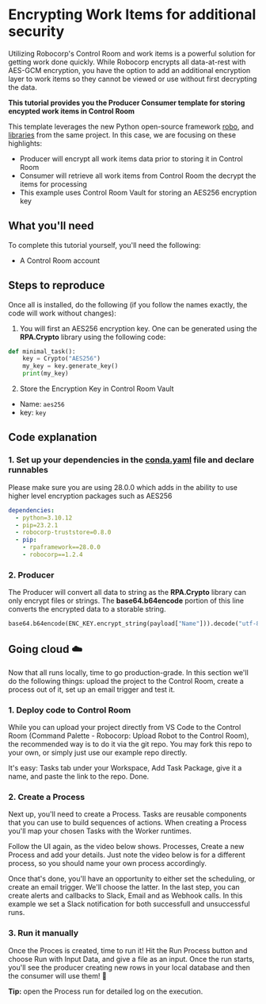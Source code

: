 # Encrypting Work Items for additional security

Utilizing Robocorp's Control Room and work items is a powerful solution for getting work done quickly. While Robocorp encrypts all data-at-rest with AES-GCM encryption, you have the option to add an additional encryption layer to work items so they cannot be viewed or use without first decrypting the data.

**This tutorial provides you the Producer Consumer template for storing encypted work items in Control Room**

This template leverages the new Python open-source framework [robo](https://github.com/robocorp/robo), and [libraries](https://github.com/robocorp/robo#libraries) from the same project. In this case, we are focusing on these highlights:

- Producer will encrypt all work items data prior to storing it in Control Room
- Consumer will retrieve all work items from Control Room the decrypt the items for processing
- This example uses Control Room Vault for storing an AES256 encryption key

## What you'll need

To complete this tutorial yourself, you'll need the following:

- A Control Room account

## Steps to reproduce

Once all is installed, do the following (if you follow the names exactly, the code will work without changes):

1. You will first an AES256 encryption key. One can be generated using the **RPA.Crypto** library using the following code:
```python
def minimal_task():
    key = Crypto("AES256")
    my_key = key.generate_key()
    print(my_key)
```

2. Store the Encryption Key in Control Room Vault
  - Name: `aes256`
  - key: `key`


## Code explanation

### 1. Set up your dependencies in the [conda.yaml](conda.yaml) file and declare runnables

Please make sure you are using 28.0.0 which adds in the ability to use higher level encryption packages such as AES256

```yaml
dependencies:
  - python=3.10.12
  - pip=23.2.1
  - robocorp-truststore=0.8.0
  - pip:
    - rpaframework==28.0.0
    - robocorp==1.2.4
```

### 2. Producer

The Producer will convert all data to string as the **RPA.Crypto** library can only encrypt files or strings. The **base64.b64encode** portion of this line converts the encrypted data to a storable string.
```python
base64.b64encode(ENC_KEY.encrypt_string(payload["Name"])).decode("utf-8")
```

## Going cloud ☁️

Now that all runs locally, time to go production-grade. In this section we'll do the following things: upload the project to the Control Room, create a process out of it, set up an email trigger and test it.

### 1. Deploy code to Control Room

While you can upload your project directly from VS Code to the Control Room (Command Palette - Robocorp: Upload Robot to the Control Room), the recommended way is to do it via the git repo. You may fork this repo to your own, or simply just use our example repo directly.

It's easy: Tasks tab under your Workspace, Add Task Package, give it a name, and paste the link to the repo. Done.

### 2. Create a Process

Next up, you'll need to create a Process. Tasks are reusable components that you can use to build sequences of actions. When creating a Process you'll map your chosen Tasks with the Worker runtimes.

Follow the UI again, as the video below shows. Processes, Create a new Process and add your details. Just note the video below is for a different process, so you should name your own process accordingly.

Once that's done, you'll have an opportunity to either set the scheduling, or create an email trigger. We'll choose the latter. In the last step, you can create alerts and callbacks to Slack, Email and as Webhook calls. In this example we set a Slack notification for both successfull and unsuccessful runs.

### 3. Run it manually

Once the Proces is created, time to run it! Hit the Run Process button and choose Run with Input Data, and give a file as an input. Once the run starts, you'll see the producer creating new rows in your local database and then the consumer will use them! 🤞

**Tip:** open the Process run for detailed log on the execution.

